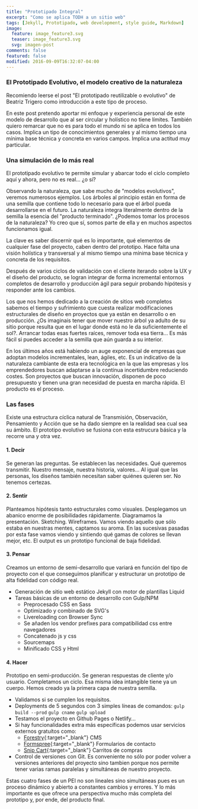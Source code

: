 ```yaml
---
title: "Prototipado Integral"
excerpt: "Como se aplica TODH a un sitio web"
tags: [Jekyll, Prototipado, web development, style guide, Markdown]
image:
  feature: image_feature3.svg
  teaser: image_feature3.svg
  svg: imagen-post
comments: false
featured: false
modified: 2016-09-09T16:32:07-04:00
---
```


### El Prototipado Evolutivo, el modelo creativo de la naturaleza

Recomiendo leerse el post "El prototipado reutilizable o evolutivo" de Beatriz Trigero como introducción a este tipo de proceso.

En este post pretendo aportar mi enfoque y experiencia personal de este modelo de desarrollo que al ser circular y holístico no tiene límites. También quiero remarcar que no es para todo el mundo ni se aplica en todos los casos. Implica un tipo de conocimientos generales y al mismo tiempo una mínima base técnica y concreta en varios campos. Implica una actitud muy particular.



### Una simulación de lo más real

El prototipado evolutivo te permite simular y abarcar todo el ciclo completo aquí y ahora, pero no es real... ¿o sí?

Observando la naturaleza, que sabe mucho de "modelos evolutivos", veremos numerosos ejemplos. Los árboles al principio están en forma de una semilla que contiene todo lo necesario para que el árbol pueda desarrollarse en el futuro. La naturaleza integra literalmente dentro de la semilla la esencia del "producto terminado". ¿Podemos tomar los procesos de la naturaleza? Yo creo que sí, somos parte de ella y en muchos aspectos funcionamos igual.

La clave es saber discernir qué es lo importante, qué elementos de cualquier fase del proyecto, caben dentro del prototipo. Hace falta una visión holística y transversal y al mismo tiempo una mínima base técnica y concreta de los requisitos.

Después de varios ciclos de validación con el cliente iterando sobre la UX y el diseño del producto, se logran integrar de forma incremental entornos completos de desarrollo y producción ágil para seguir probando hipótesis y responder ante los cambios.

Los que nos hemos dedicado a la creación de sitios web completos sabemos el tiempo y sufrimiento que cuesta realizar modificaciones estructurales de diseño en proyectos que ya están en desarrollo o en producción. ¿Os imaginais tener que mover nuestro árbol ya adulto de su sitio porque resulta que en el lugar donde está no le da suficientemente el sol?. Arrancar todas esas fuertes raíces, remover toda esa tierra... Es más fácil si puedes acceder a la semilla que aún guarda a su interior.

En los últimos años está habiendo un auge exponencial de empresas que adoptan modelos incrementales, lean, ágiles, etc. Es un indicativo de la naturaleza cambiante de esta era tecnológica en la que las empresas y los emprendedores buscan adaptarse a la contínua incertidumbre reduciendo costes. Son proyectos que buscan innovación, disponen de poco presupuesto y tienen una gran necesidad de puesta en marcha rápida. El producto es el proceso.


### Las fases

Existe una estructura cíclica natural de Transmisión, Observación, Pensamiento y Acción que se ha dado siempre en la realidad sea cual sea su ámbito. El prototipo evolutivo se fusiona con esta estrucura básica y la recorre una y otra vez.

#### 1. Decir

Se generan las preguntas. Se establecen las necesidades. Qué queremos transmitir. Nuestro mensaje, nuestra historia, valores... Al igual que las personas, los diseños también necesitan saber quiénes quieren ser. No tenemos certezas.

#### 2. Sentir

Planteamos hipótesis tanto estructurales como visuales. Desplegamos un abanico enorme de posibilidades rápidamente. Diagramamos la presentación. Sketching. Wireframes. Vamos viendo aquello que sólo estaba en nuestras mentes, captamos su aroma. En las sucesivas pasadas por esta fase vamos viendo y sintiendo qué gamas de colores se llevan mejor, etc.
El output es un prototipo funcional de baja fidelidad.

#### 3. Pensar

Creamos un entorno de semi-desarrollo que variará en función del tipo de proyecto con el que conseguimos planificar y estructurar un prototipo de alta fidelidad con código real.

- Generación de sitio web estático Jekyll con motor de plantillas Liquid
- Tareas básicas de un entorno de desarrollo con Gulp/NPM
  - Preprocesado CSS en Sass
  - Optimizado y combinado de SVG's
  - Livereloading con Browser Sync
  - Se añaden los vendor prefixes para compatibilidad css entre navegadores
  - Concatenado js y css
  - Sourcemaps
  - Minificado CSS y Html

#### 4. Hacer

Prototipo en semi-producción. Se generan respuestas de cliente y/o usuario. Completamos un ciclo. Esa misma idea intangible tiene ya un cuerpo. Hemos creado ya la primera capa de nuestra semilla.

  - Validamos si se cumplen los requisitos.
  - Deployments de 5 segundos con 3 simples líneas de comandos: `gulp build --prod` `gulp cname` `gulp upload`
  - Testamos el proyecto en Github Pages o Netlify...
  - Si hay funcionalidades extra más específicas podemos usar servicios externos gratuítos como:
    - [Forestry](http://www.forestry.io){:target="_blank"} CMS
    - [Formspree](http://www.formspree.io){:target="_blank"} Formularios de contacto
    - [Snip Cart](https://snipcart.com/blog/static-site-e-commerce-part-2-integrating-snipcart-with-jekyll){:target="_blank"} Carritos de compras
  - Control de versiones con Git. Es conveniente no sólo por poder volver a versiones anteriores del proyecto sino tambien porque nos permite tener varias ramas paralelas y simultáneas de nuestro proyecto.


Estas cuatro fases de un PEI no son lineales sino simultáneas pues es un proceso dinámico y abierto a constantes cambios y errores. Y lo más importante es que ofrece una perspectiva mucho más completa del prototipo y, por ende, del producto final.
